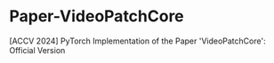 # Paper-VideoPatchCore
[ACCV 2024] PyTorch Implementation of the Paper 'VideoPatchCore': Official Version
